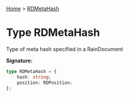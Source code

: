 [Home](../index.md) &gt; [RDMetaHash](./rdmetahash.md)

# Type RDMetaHash

Type of meta hash specified in a RainDocument

<b>Signature:</b>

```typescript
type RDMetaHash = {
    hash: string;
    position: RDPosition;
};
```
